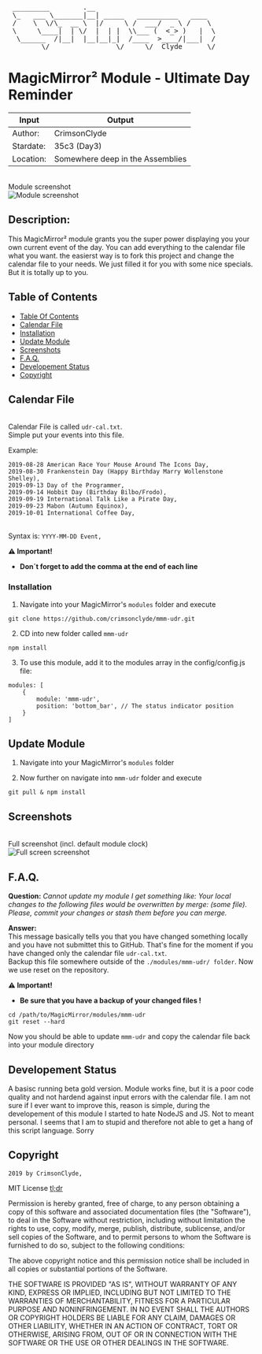 <pre>
 _________        .__
 \_   ___ \_______|__| _____   __________   ____
 /    \  \/\_  __ \  |/     \ /  ___/  _ \ /    \
 \     \____|  | \/  |  | |  \\___ (  <_> )   |  \
  \______  /|__|  |__|__|_|  /____  >____/|___|  /
        \/                \/     \/  Clyde      \/ </pre>


# MagicMirror² Module - Ultimate Day Reminder


| Input | Output |
| --- |---|
|Author:     | CrimsonClyde   |
|Stardate:   | 35c3 (Day3)   |
|Location:   | Somewhere deep in the Assemblies   |


<br>Module screenshot</br>
![Module screenshot](./screenshots/MagicMirror%C2%B2-UDR_solo.png)


## Description:
This MagicMirror² module grants you the super power displaying you your own current event of the day.
You can add everything to the calendar file what you want. the easierst way is to fork this project
and change the calendar file to your needs. We just filled it for you with some nice specials.
But it is totally up to you.

## Table of Contents

- [Table Of Contents](#table-of-contents)
- [Calendar File](#calendar-file)
- [Installation](##installation)
- [Update Module](#update-module)
- [Screenshots](#screenshots)
- [F.A.Q.](#faq)
- [Developement Status](#developement-status)
- [Copyright](#copyright)

## Calendar File
<br>Calendar File is called `udr-cal.txt`.</br>
Simple put your events into this file.

Example:
```
2019-08-28 American Race Your Mouse Around The Icons Day,
2019-08-30 Frankenstein Day (Happy Birthday Marry Wollenstone Shelley),
2019-09-13 Day of the Programmer,
2019-09-14 Hobbit Day (Birthday Bilbo/Frodo),
2019-09-19 International Talk Like a Pirate Day,
2019-09-23 Mabon (Autumn Equinox),
2019-10-01 International Coffee Day,
```
<br>Syntax is: `YYYY-MM-DD Event,`</br>

**:warning: Important!**
- **Don´t forget to add the comma at the end of each line**


### Installation
1. Navigate into your MagicMirror's `modules` folder and execute
```
git clone https://github.com/crimsonclyde/mmm-udr.git
```
2. CD into new folder called `mmm-udr`
```
npm install
```
3. To use this module, add it to the modules array in the config/config.js file:
```
modules: [
	{
		module: 'mmm-udr',
		position: 'bottom_bar', // The status indicator position
	}
]
```

## Update Module
1. Navigate into your MagicMirror's `modules` folder

2. Now further on navigate into `mmm-udr` folder and execute
```
git pull & npm install
```

##  Screenshots
<br>Full screenshot (incl. default module clock)</br>
![Full screen screenshot](./screenshots/MagicMirror%C2%B2-UDR_full.png)

## F.A.Q.
**Question:** *Cannot update my module I get something like: Your local changes to the following files would be overwritten by merge: (some file). Please, commit your changes or stash them before you can merge.*

**Answer:**
<br>This message basically tells you that you have changed something locally and you have not submittet this to GitHub. That's fine for the moment if you have changed only the calendar file `udr-cal.txt`.<br />
Backup this file somewhere outside of the `./modules/mmm-udr/ folder`.
Now we use reset on the repository.

**:warning: Important!**
- **Be sure that you have a backup of your changed files !**

```
cd /path/to/MagicMirror/modules/mmm-udr
git reset --hard
```
Now you should be able to update `mmm-udr` and copy the calendar file back into your module directory


## Developement Status
A basisc running beta gold version.
Module works fine, but it is a poor code quality and not hardend against input errors with the calendar file.
I am not sure if I ever want to improve this, reason is simple, during the developement of this module I started to hate NodeJS and JS. Not to meant personal. I seems that I am to stupid and therefore not able to get a hang of this script language. Sorry


## Copyright

`2019 by CrimsonClyde,`

MIT License [tl;dr](https://tldrlegal.com/license/mit-license)

Permission is hereby granted, free of charge, to any person obtaining a copy of this software and associated documentation files (the "Software"), to deal in the Software without restriction, including without limitation the rights to use, copy, modify, merge, publish, distribute, sublicense, and/or sell copies of the Software, and to permit persons to whom the Software is furnished to do so, subject to the following conditions:

The above copyright notice and this permission notice shall be included in all copies or substantial portions of the Software.

THE SOFTWARE IS PROVIDED "AS IS", WITHOUT WARRANTY OF ANY KIND, EXPRESS OR IMPLIED, INCLUDING BUT NOT LIMITED TO THE WARRANTIES OF MERCHANTABILITY, FITNESS FOR A PARTICULAR PURPOSE AND NONINFRINGEMENT. IN NO EVENT SHALL THE AUTHORS OR COPYRIGHT HOLDERS BE LIABLE FOR ANY CLAIM, DAMAGES OR OTHER LIABILITY, WHETHER IN AN ACTION OF CONTRACT, TORT OR OTHERWISE, ARISING FROM, OUT OF OR IN CONNECTION WITH THE SOFTWARE OR THE USE OR OTHER DEALINGS IN THE SOFTWARE.
